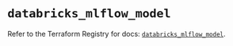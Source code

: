 # `databricks_mlflow_model`

Refer to the Terraform Registry for docs: [`databricks_mlflow_model`](https://registry.terraform.io/providers/databricks/databricks/1.41.0/docs/resources/mlflow_model).
